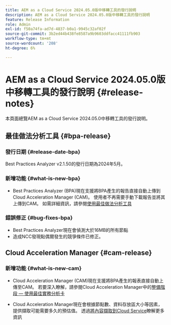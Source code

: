 ```yaml
---
title: AEM as a Cloud Service 2024.05.0版中移轉工具的發行說明
description: AEM as a Cloud Service 2024.05.0版中移轉工具的發行說明
feature: Release Information
role: Admin
exl-id: f50a74fa-ad7d-4837-b0a1-9945c32af02f
source-git-commit: 3b2ed44b438fe8587a9b9603ddfacc41111fb903
workflow-type: tm+mt
source-wordcount: '208'
ht-degree: 6%

---
```


# AEM as a Cloud Service 2024.05.0版中移轉工具的發行說明 {#release-notes}

本頁面總覽AEM as a Cloud Service 2024.05.0中移轉工具的發行說明。

## 最佳做法分析工具 {#bpa-release}

### 發行日期 {#release-date-bpa}

Best Practices Analyzer v2.1.50的發行日期為2024年5月。

### 新增功能 {#what-is-new-bpa}

* Best Practices Analyzer (BPA)現在支援將BPA產生的報告直接自動上傳到Cloud Acceleration Manager (CAM)。 使用者不再需要手動下載報告並將其上傳到CAM。 如需詳細資訊，請參閱[使用最佳做法分析工具](/help/journey-migration/best-practices-analyzer/using-best-practices-analyzer.md)

### 錯誤修正 {#bug-fixes-bpa}

* Best Practices Analyzer現在會偵測大於16MB的所有節點
* 造成NCC發現點偶爾發生的競爭條件已修正。

## Cloud Acceleration Manager {#cam-release}

### 新增功能 {#what-is-new-cam}

* Cloud Acceleration Manager (CAM)現在支援將BPA產生的報表直接自動上傳至CAM。 若要深入瞭解，請參閱Cloud Acceleration Manager中的[整備階段 — 使用最佳實務分析卡](/help/journey-migration/cloud-acceleration-manager/using-cam/cam-readiness-phase.md#best-practices-analysis)

* Cloud Acceleration Manager現在會根據節點數、資料存放區大小等因素，提供擷取可能需要多久的預估值。 透過[將內容擷取到Cloud Service](/help/journey-migration/content-transfer-tool/using-content-transfer-tool/ingesting-content.md)瞭解更多資訊
